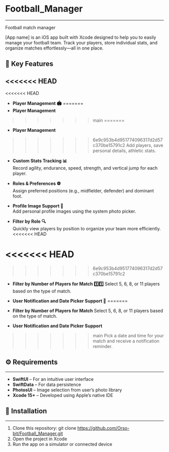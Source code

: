 # Football_Manager

---

Football match manager

[App name] is an iOS app built with Xcode designed to help you to easily manage your football team. Track your players, store individual stats, and organize matches effortlessly—all in one place.

## 🌟 Key Features

<<<<<<< HEAD
---

<<<<<<< HEAD
- **Player Management 🏟️**
=======
- **Player Management**
>>>>>>> main
=======
- **Player Management**
>>>>>>> 6e9c953b4d951774096317d2d57c370be15791c2
  Add players, save personal details, athletic stats.

- **Custom Stats Tracking 📊**  
  Record agility, endurance, speed, strength, and vertical jump for each player.

- **Roles & Preferences ⚽**  
  Assign preferred positions (e.g., midfielder, defender) and dominant foot.

- **Profile Image Support 👤**  
  Add personal profile images using the system photo picker.

- **Filter by Role 🔍**  
  Quickly view players by position to organize your team more efficiently. 
<<<<<<< HEAD
  
<<<<<<< HEAD
=======

>>>>>>> 6e9c953b4d951774096317d2d57c370be15791c2
- **Filter by Number of Players for Match 1️⃣1️⃣**
  Select 5, 6, 8, or 11 players based on the type of match.
  
- **User Notification and Date Picker Support 📅**
=======
- **Filter by Number of Players for Match**
  Select 5, 6, 8, or 11 players based on the type of match.
  
- **User Notification and Date Picker Support**
>>>>>>> main
  Pick a date and time for your match and receive a notification reminder.

## ⚙️ Requirements

---

- **SwiftUI** – For an intuitive user interface
- **SwiftData** – For data persistence
- **PhotosUI** – Image selection from user’s photo library
- **Xcode 15+** – Developed using Apple’s native IDE

## 🔧 Installation

---

1. Clone this repository: git clone <https://github.com/Orso-bit/Football_Manager.git>
2. Open the project in Xcode
3. Run the app on a simulator or connected device
